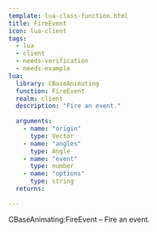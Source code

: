 ```yaml
---
template: lua-class-function.html
title: FireEvent
icon: lua-client
tags:
  - lua
  - client
  - needs-verification
  - needs-example
lua:
  library: CBaseAnimating
  function: FireEvent
  realm: client
  description: "Fire an event."
  
  arguments:
    - name: "origin"
      type: Vector
    - name: "angles"
      type: Angle
    - name: "event"
      type: number
    - name: "options"
      type: string
  returns:
    
---
```


<div class="lua__search__keywords">
CBaseAnimating:FireEvent &#x2013; Fire an event.
</div>
